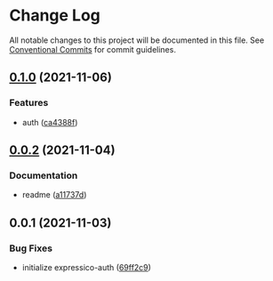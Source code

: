 # Change Log

All notable changes to this project will be documented in this file.
See [Conventional Commits](https://conventionalcommits.org) for commit guidelines.

## [0.1.0](https://github.com/corlogix/express-packages/compare/expressico-auth@0.0.2...expressico-auth@0.1.0) (2021-11-06)


### Features

* auth ([ca4388f](https://github.com/corlogix/express-packages/commit/ca4388ff76a16fe9bf043076c3cb011bf30f6725))





## [0.0.2](https://github.com/corlogix/express-packages/compare/expressico-auth@0.0.1...expressico-auth@0.0.2) (2021-11-04)


### Documentation

* readme ([a11737d](https://github.com/corlogix/express-packages/commit/a11737d92fc63164066aa901963808bbde0f7bfd))





## 0.0.1 (2021-11-03)


### Bug Fixes

* initialize expressico-auth ([69ff2c9](https://github.com/corlogix/express-packages/commit/69ff2c915758615674b68040501af7f9d6698b12))
